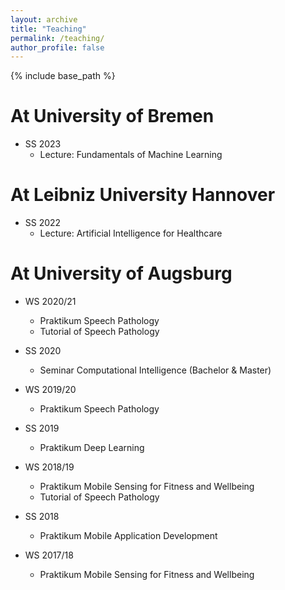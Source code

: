 ```yaml
---
layout: archive
title: "Teaching"
permalink: /teaching/
author_profile: false
---
```

{% include base_path %}

# At University of Bremen
* SS 2023
  * Lecture: Fundamentals of Machine Learning

# At Leibniz University Hannover
* SS 2022
  * Lecture: Artificial Intelligence for Healthcare

# At University of Augsburg
* WS 2020/21
  * Praktikum Speech Pathology
  * Tutorial of Speech Pathology

* SS 2020
  * Seminar Computational Intelligence (Bachelor & Master)
* WS 2019/20
  * Praktikum Speech Pathology
* SS 2019
  * Praktikum Deep Learning
* WS 2018/19
  * Praktikum Mobile Sensing for Fitness and Wellbeing
  * Tutorial of Speech Pathology
* SS 2018
  * Praktikum Mobile Application Development
* WS 2017/18
  * Praktikum Mobile Sensing for Fitness and Wellbeing
